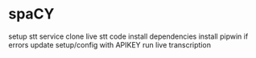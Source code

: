 # spaCY
setup stt service
clone live stt code
install dependencies
install pipwin if errors
update setup/config with APIKEY
run live transcription
